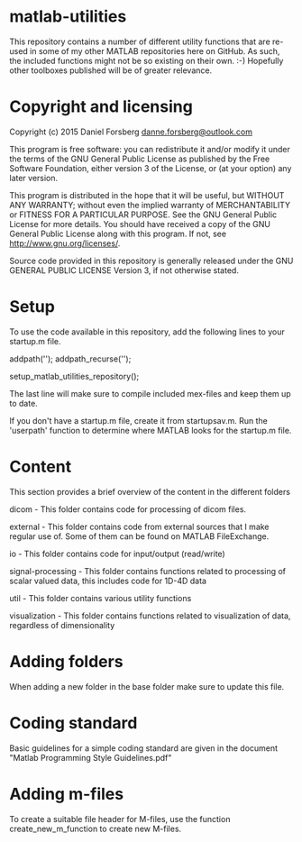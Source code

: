 # matlab-utilities
This repository contains a number of different utility functions 
that are re-used in some of my other MATLAB repositories here on 
GitHub. As such, the included functions might not be so existing 
on their own. :-) Hopefully other toolboxes published will be of 
greater relevance.

# Copyright and licensing

Copyright (c) 2015 Daniel Forsberg
danne.forsberg@outlook.com

This program is free software: you can redistribute it and/or modify
it under the terms of the GNU General Public License as published by
the Free Software Foundation, either version 3 of the License, or
(at your option) any later version.

This program is distributed in the hope that it will be useful,
but WITHOUT ANY WARRANTY; without even the implied warranty of
MERCHANTABILITY or FITNESS FOR A PARTICULAR PURPOSE.  See the
GNU General Public License for more details.
You should have received a copy of the GNU General Public License
along with this program.  If not, see <http://www.gnu.org/licenses/>.

Source code provided in this repository is generally released under 
the GNU GENERAL PUBLIC LICENSE Version 3, if not otherwise stated.

# Setup

To use the code available in this repository, add the following 
lines to your startup.m file.

addpath('<your path to where you keep the repository>');
addpath_recurse('<your path to where you keep the repository>');

setup_matlab_utilities_repository();

The last line will make sure to compile included mex-files and 
keep them up to date.

If you don't have a startup.m file, create it from startupsav.m.
Run the 'userpath' function to determine where MATLAB looks for 
the startup.m file.

# Content

This section provides a brief overview of the content in the 
different folders

dicom - This folder contains code for processing of dicom files.

external - This folder contains code from external sources that I
make regular use of. Some of them can be found on MATLAB FileExchange.

io - This folder contains code for input/output (read/write)

signal-processing - This folder contains functions related to processing 
of scalar valued data, this includes code for 1D-4D data

util - This folder contains various utility functions

visualization - This folder contains functions related to 
visualization of data, regardless of dimensionality

# Adding folders

When adding a new folder in the base folder make sure to update 
this file.

# Coding standard

Basic guidelines for a simple coding standard are given in the document 
"Matlab Programming Style Guidelines.pdf"

# Adding m-files

To create a suitable file header for M-files, use the function 
create_new_m_function to create new M-files.